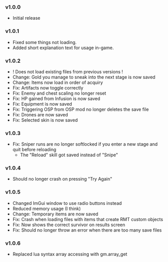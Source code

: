 ### v1.0.0
* Initial release

### v1.0.1
* Fixed some things not loading.
* Added short explanation text for usage in-game.

### v1.0.2
* ! Does not load existing files from previous versions !
* Change: Gold you manage to sneak into the next stage is now saved
* Change: Items now load in order of acquiry
* Fix: Artifacts now toggle correctly
* Fix: Enemy and chest scaling no longer reset
* Fix: HP gained from Infusion is now saved
* Fix: Equipment is now saved
* Fix: Triggering OSP from OSP mod no longer deletes the save file
* Fix: Drones are now saved
* Fix: Selected skin is now saved

### v1.0.3
* Fix: Sniper runs are no longer softlocked if you enter a new stage and quit before reloading
    * The "Reload" skill got saved instead of "Snipe"

### v1.0.4
* Should no longer crash on pressing "Try Again"

### v1.0.5
* Changed ImGui window to use radio buttons instead
* Reduced memory usage (I think)
* Change: Temporary items are now saved
* Fix: Crash when loading files with items that create RMT custom objects
* Fix: Now shows the correct survivor on results screen
* Fix: Should no longer throw an error when there are too many save files

### v1.0.6
* Replaced lua syntax array accessing with gm.array_get